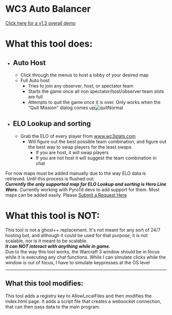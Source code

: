 # WC3 Auto Balancer

[Click here for a v1.3 overall demo](https://youtu.be/bO37LO9TQWM)

# What this tool does: #
* ## Auto Host ##
    * Click through the menus to host a lobby of your desired map
    * Full Auto host
        * Tries to join any observer, host, or spectator team
        * Starts the game once all non spectator/host/observer team slots are full
        * Attempts to quit the game once it is over. Only works when the "Quit Mission" dialog comes up![quitNormal](https://user-images.githubusercontent.com/72752967/126089116-2488ea40-bd3f-4c80-a30c-0a8b0acc5766.png)
* ## ELO Lookup and sorting ##
    * Grab the ELO of every player from www.wc3stats.com
        * Will figure out the best possible team combination, and figure out the best way to swap players for the least swaps.
          * If you are host, it will swap players
          * If you are not host it will suggest the team combination in chat  

For now maps must be added manually due to the way ELO data is retrieved. Until this process is flushed out:  
***Currently the only supported map for ELO Lookup and sorting is Hero Line Wars.*** Currently working with PyroTd devs to add support for them. Most maps can be added easily. Please [Submit a Request Here](https://github.com/kgallimore/wc3autobalancer/issues/new?title=Map%20Request&body=Map%20Name%3A%0A&labels=Map%20Request)
# What this tool is NOT: #
This tool is not a ghost++ replacement. It's not meant for any sort of 24/7 hosting bot, and although it could be used for that purpose, it is not scalable, nor is it meant to be scalable.  
***It can NOT interact with anything while in game.***  
Due to the way this tool works, the Warcraft 3 window should be in focus while it is executing any chat functions. While I can simulate clicks while the window is out of focus, I have to simulate keypresses at the OS level
- - - -
## What this tool modifies: ## 
This tool adds a registry key to AllowLocalFiles and then modifies the index.html page. It adds a script file that creates a websocket connection, that can then pass data to the main program. 
